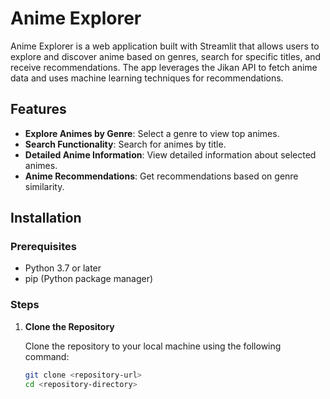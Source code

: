 # Anime Explorer

Anime Explorer is a web application built with Streamlit that allows users to explore and discover anime based on genres, search for specific titles, and receive recommendations. The app leverages the Jikan API to fetch anime data and uses machine learning techniques for recommendations.

## Features

- **Explore Animes by Genre**: Select a genre to view top animes.
- **Search Functionality**: Search for animes by title.
- **Detailed Anime Information**: View detailed information about selected animes.
- **Anime Recommendations**: Get recommendations based on genre similarity.

## Installation

### Prerequisites

- Python 3.7 or later
- pip (Python package manager)

### Steps

1. **Clone the Repository**

   Clone the repository to your local machine using the following command:

   ```bash
   git clone <repository-url>
   cd <repository-directory>

